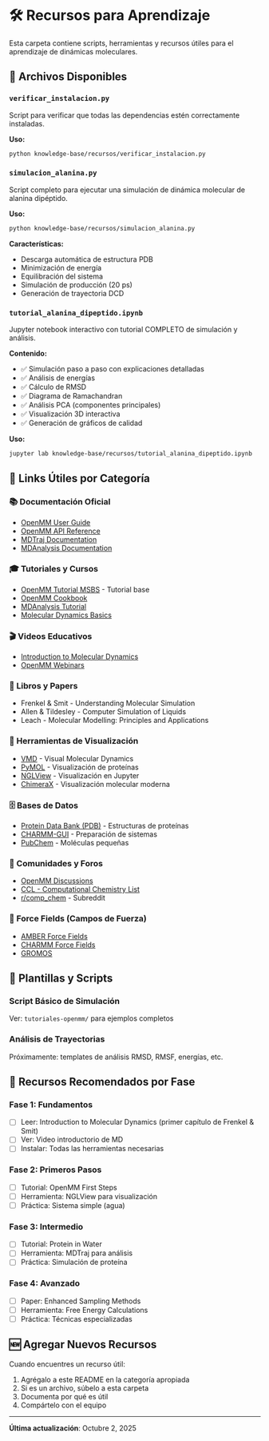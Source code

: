 # 🛠️ Recursos para Aprendizaje

Esta carpeta contiene scripts, herramientas y recursos útiles para el aprendizaje de dinámicas moleculares.

## 📄 Archivos Disponibles

### `verificar_instalacion.py`
Script para verificar que todas las dependencias estén correctamente instaladas.

**Uso:**
```bash
python knowledge-base/recursos/verificar_instalacion.py
```

### `simulacion_alanina.py`
Script completo para ejecutar una simulación de dinámica molecular de alanina dipéptido.

**Uso:**
```bash
python knowledge-base/recursos/simulacion_alanina.py
```

**Características:**
- Descarga automática de estructura PDB
- Minimización de energía
- Equilibración del sistema
- Simulación de producción (20 ps)
- Generación de trayectoria DCD

### `tutorial_alanina_dipeptido.ipynb`
Jupyter notebook interactivo con tutorial COMPLETO de simulación y análisis.

**Contenido:**
- ✅ Simulación paso a paso con explicaciones detalladas
- ✅ Análisis de energías
- ✅ Cálculo de RMSD
- ✅ Diagrama de Ramachandran
- ✅ Análisis PCA (componentes principales)
- ✅ Visualización 3D interactiva
- ✅ Generación de gráficos de calidad

**Uso:**
```bash
jupyter lab knowledge-base/recursos/tutorial_alanina_dipeptido.ipynb
```

## 🔗 Links Útiles por Categoría

### 📚 Documentación Oficial
- [OpenMM User Guide](http://docs.openmm.org/latest/userguide/)
- [OpenMM API Reference](http://docs.openmm.org/latest/api-python/)
- [MDTraj Documentation](http://mdtraj.org/)
- [MDAnalysis Documentation](https://docs.mdanalysis.org/)

### 🎓 Tutoriales y Cursos
- [OpenMM Tutorial MSBS](https://github.com/molmod/openmm-tutorial-msbs) - Tutorial base
- [OpenMM Cookbook](http://docs.openmm.org/latest/userguide/cookbook.html)
- [MDAnalysis Tutorial](https://userguide.mdanalysis.org/stable/examples/README.html)
- [Molecular Dynamics Basics](http://www.ks.uiuc.edu/Training/Tutorials/)

### 🎬 Videos Educativos
- [Introduction to Molecular Dynamics](https://www.youtube.com/results?search_query=molecular+dynamics+simulation+tutorial)
- [OpenMM Webinars](https://openmm.org/documentation)

### 📖 Libros y Papers
- Frenkel & Smit - Understanding Molecular Simulation
- Allen & Tildesley - Computer Simulation of Liquids
- Leach - Molecular Modelling: Principles and Applications

### 🧰 Herramientas de Visualización
- [VMD](https://www.ks.uiuc.edu/Research/vmd/) - Visual Molecular Dynamics
- [PyMOL](https://pymol.org/) - Visualización de proteínas
- [NGLView](https://github.com/nglviewer/nglview) - Visualización en Jupyter
- [ChimeraX](https://www.cgl.ucsf.edu/chimerax/) - Visualización molecular moderna

### 🗄️ Bases de Datos
- [Protein Data Bank (PDB)](https://www.rcsb.org/) - Estructuras de proteínas
- [CHARMM-GUI](https://www.charmm-gui.org/) - Preparación de sistemas
- [PubChem](https://pubchem.ncbi.nlm.nih.gov/) - Moléculas pequeñas

### 💬 Comunidades y Foros
- [OpenMM Discussions](https://github.com/openmm/openmm/discussions)
- [CCL - Computational Chemistry List](http://www.ccl.net/)
- [r/comp_chem](https://www.reddit.com/r/comp_chem/) - Subreddit

### 🔧 Force Fields (Campos de Fuerza)
- [AMBER Force Fields](http://ambermd.org/)
- [CHARMM Force Fields](https://www.charmm.org/)
- [GROMOS](http://www.gromos.net/)

## 📝 Plantillas y Scripts

### Script Básico de Simulación
Ver: `tutoriales-openmm/` para ejemplos completos

### Análisis de Trayectorias
Próximamente: templates de análisis RMSD, RMSF, energías, etc.

## 🎯 Recursos Recomendados por Fase

### Fase 1: Fundamentos
- [ ] Leer: Introduction to Molecular Dynamics (primer capítulo de Frenkel & Smit)
- [ ] Ver: Video introductorio de MD
- [ ] Instalar: Todas las herramientas necesarias

### Fase 2: Primeros Pasos
- [ ] Tutorial: OpenMM First Steps
- [ ] Herramienta: NGLView para visualización
- [ ] Práctica: Sistema simple (agua)

### Fase 3: Intermedio
- [ ] Tutorial: Protein in Water
- [ ] Herramienta: MDTraj para análisis
- [ ] Práctica: Simulación de proteína

### Fase 4: Avanzado
- [ ] Paper: Enhanced Sampling Methods
- [ ] Herramienta: Free Energy Calculations
- [ ] Práctica: Técnicas especializadas

## 🆕 Agregar Nuevos Recursos

Cuando encuentres un recurso útil:
1. Agrégalo a este README en la categoría apropiada
2. Si es un archivo, súbelo a esta carpeta
3. Documenta por qué es útil
4. Compártelo con el equipo

---

**Última actualización**: Octubre 2, 2025
